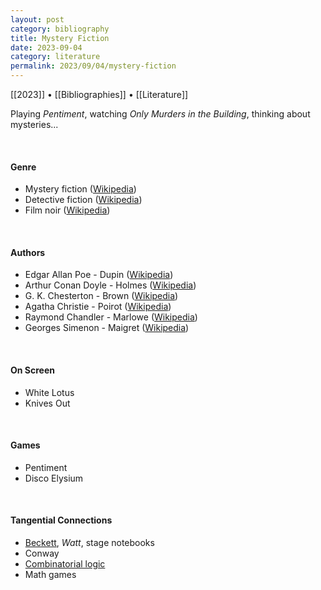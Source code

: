 ```yaml
---
layout: post
category: bibliography
title: Mystery Fiction
date: 2023-09-04
category: literature
permalink: 2023/09/04/mystery-fiction
---
```


[[2023]] • [[Bibliographies]] • [[Literature]]

Playing *Pentiment*, watching *Only Murders in the Building*, thinking about mysteries...

<br>

#### Genre

* Mystery fiction ([Wikipedia](https://en.m.wikipedia.org/wiki/Mystery_fiction))
* Detective fiction ([Wikipedia](https://en.m.wikipedia.org/wiki/Detective_fiction))
* Film noir ([Wikipedia](https://en.m.wikipedia.org/wiki/Film_noir))

<br>


#### Authors

* Edgar Allan Poe - Dupin ([Wikipedia](https://en.wikipedia.org/wiki/Edgar_Allan_Poe))
* Arthur Conan Doyle - Holmes ([Wikipedia](https://en.m.wikipedia.org/wiki/Arthur_Conan_Doyle))
* G. K. Chesterton - Brown ([Wikipedia](https://en.wikipedia.org/wiki/G._K._Chesterton))
* Agatha Christie - Poirot ([Wikipedia](https://en.m.wikipedia.org/wiki/Agatha_Christie))
* Raymond Chandler - Marlowe ([Wikipedia](https://en.m.wikipedia.org/wiki/Raymond_Chandler))
* Georges Simenon - Maigret ([Wikipedia](https://en.wikipedia.org/wiki/Georges_Simenon))

<br>


#### On Screen

* White Lotus
* Knives Out

<br>


#### Games

* Pentiment
* Disco Elysium

<br>


#### Tangential Connections

* [Beckett](/work/projects/samuel-beckett), *Watt*, stage notebooks
* Conway
* [Combinatorial logic](https://www.steinea.ca/2022/05/20/combinatory-logic)
* Math games

